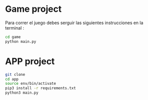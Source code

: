 # Game project

Para correr el juego debes serguir las siguientes instrucciones en la terminal :
```sh
cd game
python main.py
```

# APP project

```sh
git clone
cd app
source env/bin/activate
pip3 install -r requirements.txt
python3 main.py


```